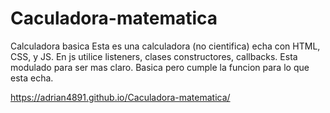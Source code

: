 # Caculadora-matematica
Calculadora basica
Esta es una calculadora (no cientifica) echa con HTML, CSS, y JS. 
En js utilice listeners, clases constructores, callbacks.
Esta modulado para ser mas claro.
Basica pero cumple la funcion para lo que esta echa. 

https://adrian4891.github.io/Caculadora-matematica/
